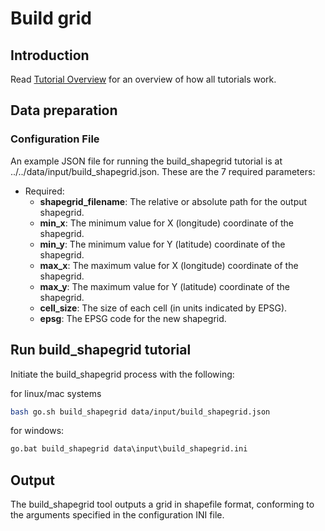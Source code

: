 # Build grid

## Introduction

Read [Tutorial Overview](../tutorial/overview.md) for an overview of how all tutorials work. 

## Data preparation

### Configuration File
An example JSON file for running the build_shapegrid tutorial is at 
../../data/input/build_shapegrid.json. These are the 7 required parameters:

* Required: 
  * **shapegrid_filename**: The relative or absolute path for the output shapegrid.
  * **min_x**: The minimum value for X (longitude) coordinate of the shapegrid.
  * **min_y**: The minimum value for Y (latitude) coordinate of the shapegrid.
  * **max_x**: The maximum value for X (longitude) coordinate of the shapegrid.
  * **max_y**: The maximum value for Y (latitude) coordinate of the shapegrid.
  * **cell_size**: The size of each cell (in units indicated by EPSG).
  * **epsg**: The EPSG code for the new shapegrid.


## Run build_shapegrid tutorial
Initiate the build_shapegrid process with the following:

for linux/mac systems
```zsh
bash go.sh build_shapegrid data/input/build_shapegrid.json
```

for windows: 
```cmd
go.bat build_shapegrid data\input\build_shapegrid.ini
```

## Output
The build_shapegrid tool outputs a grid in shapefile format, conforming to the arguments specified
in the configuration INI file.
